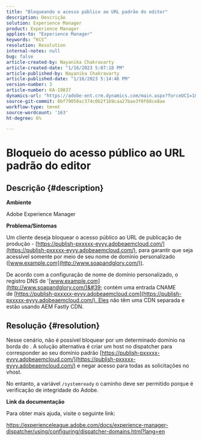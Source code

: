 ```yaml
---
title: "Bloqueando o acesso público ao URL padrão do editor"
description: Descrição
solution: Experience Manager
product: Experience Manager
applies-to: "Experience Manager"
keywords: “KCS”
resolution: Resolution
internal-notes: null
bug: false
article-created-by: Nayanika Chakravarty
article-created-date: "1/16/2023 5:07:18 PM"
article-published-by: Nayanika Chakravarty
article-published-date: "1/16/2023 5:14:46 PM"
version-number: 3
article-number: KA-19837
dynamics-url: "https://adobe-ent.crm.dynamics.com/main.aspx?forceUCI=1&pagetype=entityrecord&etn=knowledgearticle&id=ccc74e35-c095-ed11-aad1-6045bd006149"
source-git-commit: 0bf79050ac374c0b2f169caa27bae3f0f08ce8ae
workflow-type: tm+mt
source-wordcount: '163'
ht-degree: 6%

---
```


# Bloqueio do acesso público ao URL padrão do editor

## Descrição {#description}


<b>Ambiente</b>

Adobe Experience Manager

<b>Problema/Sintomas</b>

Um cliente deseja bloquear o acesso público ao URL de publicação de produção - [https://publish-pxxxxx-eyyy.adobeaemcloud.com/](https://publish-pxxxxx-eyyy.adobeaemcloud.com/), para garantir que seja acessível somente por meio de seu nome de domínio personalizado ([www.example.com](http://www.soapandglory.com/)).

De acordo com a configuração de nome de domínio personalizado, o registro DNS de &#39;[www.example.com](http://www.soapandglory.com/)&#39; contém uma entrada CNAME de [https://publish-pxxxxx-eyyy.adobeaemcloud.com](https://publish-pxxxxx-eyyy.adobeaemcloud.com/). Eles não têm uma CDN separada e estão usando AEM Fastly CDN.


## Resolução {#resolution}


Nesse cenário, não é possível bloquear por um determinado domínio na borda do . A solução alternativa é criar um host no dispatcher para corresponder ao seu domínio padrão [https://publish-pxxxxx-eyyy.adobeaemcloud.com/](https://publish-pxxxxx-eyyy.adobeaemcloud.com/) e negar acesso para todas as solicitações no vhost.

No entanto, a variável `/systemready` o caminho deve ser permitido porque é verificação de integridade do Adobe.

<b>Link da documentação</b>

Para obter mais ajuda, visite o seguinte link:

https://experienceleague.adobe.com/docs/experience-manager-dispatcher/using/configuring/dispatcher-domains.html?lang=en
